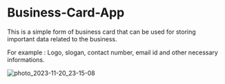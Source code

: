 # Business-Card-App

This is a simple form of business card that can be used for storing important data related to the business.

For example : Logo, slogan, contact number, email id and other necessary informations.


![photo_2023-11-20_23-15-08](https://github.com/Rohan32110/Business-Card-App/assets/141305833/b9c1af32-9be8-42d4-89ea-6bb59df34810)

